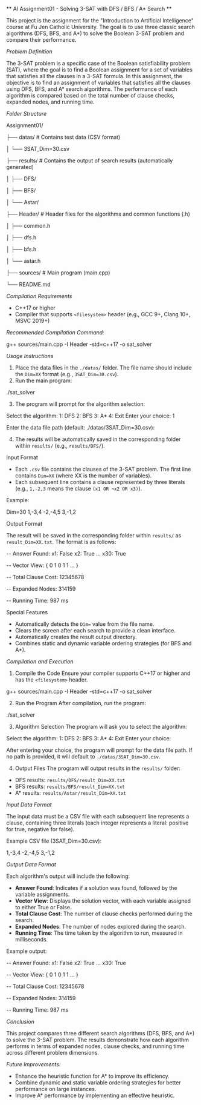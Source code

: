 ** AI Assignment01 - Solving 3-SAT with DFS / BFS / A* Search **

This project is the assignment for the "Introduction to Artificial Intelligence" course at Fu Jen Catholic University. The goal is to use three classic search algorithms (DFS, BFS, and A*) to solve the Boolean 3-SAT problem and compare their performance.

*Problem Definition*

The 3-SAT problem is a specific case of the Boolean satisfiability problem (SAT), where the goal is to find a Boolean assignment for a set of variables that satisfies all the clauses in a 3-SAT formula. In this assignment, the objective is to find an assignment of variables that satisfies all the clauses using DFS, BFS, and A* search algorithms. The performance of each algorithm is compared based on the total number of clause checks, expanded nodes, and running time.

*Folder Structure*

Assignment01/

├── datas/             # Contains test data (CSV format)

│   └── 3SAT_Dim=30.csv

├── results/           # Contains the output of search results (automatically generated)

│   ├── DFS/

│   ├── BFS/

│   └── Astar/

├── Header/            # Header files for the algorithms and common functions (.h)

│   ├── common.h

│   ├── dfs.h

│   ├── bfs.h

│   └── astar.h

├── sources/           # Main program (main.cpp)

└── README.md

*Compilation Requirements*

- C++17 or higher
- Compiler that supports `<filesystem>` header (e.g., GCC 9+, Clang 10+, MSVC 2019+)

*Recommended Compilation Command:*

g++ sources/main.cpp -I Header -std=c++17 -o sat_solver

*Usage Instructions*

1. Place the data files in the `./datas/` folder. The file name should include the `Dim=XX` format (e.g., `3SAT_Dim=30.csv`).
2. Run the main program:

./sat_solver

3. The program will prompt for the algorithm selection:

Select the algorithm:
1: DFS
2: BFS
3: A*
4: Exit
Enter your choice: 1

Enter the data file path (default: ./datas/3SAT_Dim=30.csv):

4. The results will be automatically saved in the corresponding folder within `results/` (e.g., `results/DFS/`).

Input Format

- Each `.csv` file contains the clauses of the 3-SAT problem. The first line contains `Dim=XX` (where XX is the number of variables).
- Each subsequent line contains a clause represented by three literals (e.g., `1,-2,3` means the clause `(x1 OR ¬x2 OR x3)`).
  
Example:

Dim=30
1,-3,4
-2,-4,5
3,-1,2

Output Format

The result will be saved in the corresponding folder within `results/` as `result_Dim=XX.txt`. The format is as follows:

-- Answer Found:
	x1: False
	x2: True
	...
	x30: True

-- Vector View:
	{ 0 1 0 1 1 ... }

-- Total Clause Cost:
	12345678

-- Expanded Nodes:
	314159

-- Running Time:
	987 ms

Special Features

- Automatically detects the `Dim=` value from the file name.
- Clears the screen after each search to provide a clean interface.
- Automatically creates the result output directory.
- Combines static and dynamic variable ordering strategies (for BFS and A*).

*Compilation and Execution*

1. Compile the Code
Ensure your compiler supports C++17 or higher and has the `<filesystem>` header.

g++ sources/main.cpp -I Header -std=c++17 -o sat_solver

2. Run the Program
After compilation, run the program:

./sat_solver

3. Algorithm Selection
The program will ask you to select the algorithm:

Select the algorithm:
1: DFS
2: BFS
3: A*
4: Exit
Enter your choice:

After entering your choice, the program will prompt for the data file path. If no path is provided, it will default to `./datas/3SAT_Dim=30.csv`.

4. Output Files
The program will output results in the `results/` folder:

- DFS results: `results/DFS/result_Dim=XX.txt`
- BFS results: `results/BFS/result_Dim=XX.txt`
- A* results: `results/Astar/result_Dim=XX.txt`

*Input Data Format*

The input data must be a CSV file with each subsequent line represents a clause, containing three literals (each integer represents a literal: positive for true, negative for false).

Example CSV file (3SAT_Dim=30.csv):

1,-3,4
-2,-4,5
3,-1,2

*Output Data Format*

Each algorithm's output will include the following:

- **Answer Found**: Indicates if a solution was found, followed by the variable assignments.
- **Vector View**: Displays the solution vector, with each variable assigned to either True or False.
- **Total Clause Cost**: The number of clause checks performed during the search.
- **Expanded Nodes**: The number of nodes explored during the search.
- **Running Time**: The time taken by the algorithm to run, measured in milliseconds.

Example output:

-- Answer Found:
	x1: False
	x2: True
	...
	x30: True

-- Vector View:
	{ 0 1 0 1 1 ... }

-- Total Clause Cost:
	12345678

-- Expanded Nodes:
	314159

-- Running Time:
	987 ms

*Conclusion*

This project compares three different search algorithms (DFS, BFS, and A*) to solve the 3-SAT problem. The results demonstrate how each algorithm performs in terms of expanded nodes, clause checks, and running time across different problem dimensions.

*Future Improvements:*
- Enhance the heuristic function for A* to improve its efficiency.
- Combine dynamic and static variable ordering strategies for better performance on large instances.
- Improve A* performance by implementing an effective heuristic.
